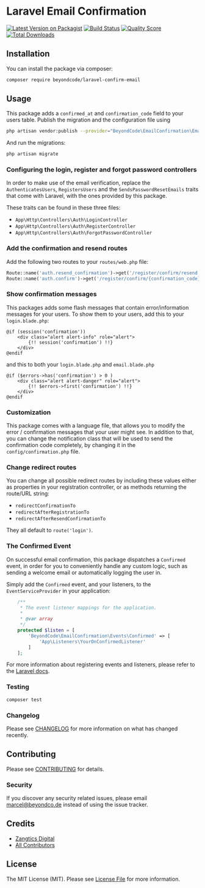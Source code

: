 # Laravel Email Confirmation

[![Latest Version on Packagist](https://img.shields.io/packagist/v/beyondcode/laravel-confirm-email.svg?style=flat-square)](https://packagist.org/packages/beyondcode/laravel-confirm-email)
[![Build Status](https://img.shields.io/travis/beyondcode/laravel-confirm-email/master.svg?style=flat-square)](https://travis-ci.org/beyondcode/laravel-confirm-email)
[![Quality Score](https://img.shields.io/scrutinizer/g/beyondcode/laravel-confirm-email.svg?style=flat-square)](https://scrutinizer-ci.com/g/beyondcode/laravel-confirm-email)
[![Total Downloads](https://img.shields.io/packagist/dt/beyondcode/laravel-confirm-email.svg?style=flat-square)](https://packagist.org/packages/beyondcode/laravel-confirm-email)


## Installation

You can install the package via composer:

```bash
composer require beyondcode/laravel-confirm-email
```

## Usage

This package adds a `confirmed_at` and `confirmation_code` field to your users table.
Publish the migration and the configuration file using 

```bash
php artisan vendor:publish --provider="BeyondCode\EmailConfirmation\EmailConfirmationServiceProvider"
```

And run the migrations:

```bash
php artisan migrate
```

### Configuring the login, register and forgot password controllers
In order to make use of the email verification, replace the `AuthenticatesUsers`, `RegistersUsers` and the `SendsPasswordResetEmails` traits that
come with Laravel, with the ones provided by this package.

These traits can be found in these three files:

- `App\Http\Controllers\Auth\LoginController`
- `App\Http\Controllers\Auth\RegisterController`
- `App\Http\Controllers\Auth\ForgotPasswordController`

### Add the confirmation and resend routes

Add the following two routes to your `routes/web.php` file:

```php
Route::name('auth.resend_confirmation')->get('/register/confirm/resend', 'Auth\RegisterController@resendConfirmation');
Route::name('auth.confirm')->get('/register/confirm/{confirmation_code}', 'Auth\RegisterController@confirm');
```

### Show confirmation messages

This packages adds some flash messages that contain error/information messages for your users. 
To show them to your users, add this to your `login.blade.php`:

```blade
@if (session('confirmation'))
    <div class="alert alert-info" role="alert">
        {!! session('confirmation') !!}
    </div>
@endif
```
and this to both your `login.blade.php` and `email.blade.php`
```blade
@if ($errors->has('confirmation') > 0 )
    <div class="alert alert-danger" role="alert">
        {!! $errors->first('confirmation') !!}
    </div>
@endif
```

### Customization
This package comes with a language file, that allows you to modify the error / confirmation messages that your user
might see. In addition to that, you can change the notification class that will be used to send the confirmation code
completely, by changing it in the `config/confirmation.php` file.

### Change redirect routes
You can change all possible redirect routes by including these values either as properties in your registration controller, or as methods returning the route/URL string:

- `redirectConfirmationTo`
- `redirectAfterRegistrationTo`
- `redirectAfterResendConfirmationTo`

They all default to `route('login')`.

### The Confirmed Event
On successful email confirmation, this package dispatches a `Confirmed` event, in order for you to conveniently handle 
any custom logic, such as sending a welcome email or automatically logging the user in.

Simply add the `Confirmed` event, and your listeners, to the `EventServiceProvider` in your application:

```php
    /**
     * The event listener mappings for the application.
     *
     * @var array
     */
    protected $listen = [
        'BeyondCode\EmailConfirmation\Events\Confirmed' => [
            'App\Listeners\YourOnConfirmedListener'
        ]
    ];
```

For more information about registering events and listeners, please refer to the [Laravel docs](https://laravel.com/docs/events#registering-events-and-listeners).

### Testing

``` bash
composer test
```

### Changelog

Please see [CHANGELOG](CHANGELOG.md) for more information on what has changed recently.

## Contributing

Please see [CONTRIBUTING](CONTRIBUTING.md) for details.

### Security

If you discover any security related issues, please email marcel@beyondco.de instead of using the issue tracker.

## Credits

- [Zangtics Digital](https://github.com/RCLDevelopers)
- [All Contributors](../../contributors)

## License

The MIT License (MIT). Please see [License File](LICENSE.md) for more information.
